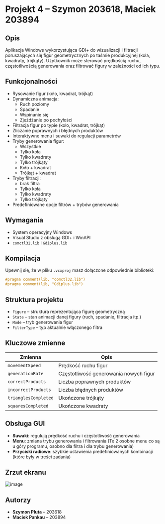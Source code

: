 
# Projekt 4 – Szymon 203618, Maciek 203894

## Opis
Aplikacja Windows wykorzystująca GDI+ do wizualizacji i filtracji poruszających się figur geometrycznych po taśmie produkcyjnej (koła, kwadraty, trójkąty). Użytkownik może sterować prędkością ruchu, częstotliwością generowania oraz filtrować figury w zależności od ich typu.

## Funkcjonalności

- Rysowanie figur (koło, kwadrat, trójkąt)
- Dynamiczna animacja:
  - Ruch poziomy
  - Spadanie
  - Wspinanie się 
  - Zjeżdżanie po pochyłości
- Filtracja figur po typie (koło, kwadrat, trójkąt)
- Zliczanie poprawnych i błędnych produktów
- Interaktywne menu i suwaki do regulacji parametrów
- Tryby generowania figur:
  - Wszystkie
  - Tylko koła
  - Tylko kwadraty
  - Tylko trójkąty
  - Koło + kwadrat
  - Trójkąt + kwadrat
- Tryby filtracji:
  - brak filtra
  - Tylko koła
  - Tylko kwadraty
  - Tylko trójkąty
- Predefiniowane opcje filtrów + trybów generowania

## Wymagania

- System operacyjny Windows
- Visual Studio z obsługą GDI+ i WinAPI
- `comctl32.lib` i `Gdiplus.lib`

## Kompilacja

Upewnij się, że w pliku `.vcxproj` masz dołączone odpowiednie biblioteki:

```cpp
#pragma comment(lib, "comctl32.lib")
#pragma comment(lib, "Gdiplus.lib")
```

## Struktura projektu

- `Figure` – struktura reprezentująca figurę geometryczną
- `State` – stan animacji danej figury (ruch, spadanie, filtracja itp.)
- `Mode` – tryb generowania figur
- `FilterType` – typ aktualnie włączonego filtra

## Kluczowe zmienne

| Zmienna               | Opis                                      |
|-----------------------|-------------------------------------------|
| `movementSpeed`       | Prędkość ruchu figur                      |
| `generationRate`      | Częstotliwość generowania nowych figur    |
| `correctProducts`     | Liczba poprawnych produktów               |
| `incorrectProducts`   | Liczba błędnych produktów                 |
| `trianglesCompleted`  | Ukończone trójkąty                        |
| `squaresCompleted`    | Ukończone kwadraty                        |

## Obsługa GUI

- **Suwaki**: regulują prędkość ruchu i częstotliwość generowania
- **Menu**: zmiana trybu generowania i filtrowania (Te 2 osobne menu co są u góry programu, osobno dla filtra i dla trybu generowania)
- **Przyciski radiowe**: szybkie ustawienia predefiniowanych kombinacji (które były w treści zadania)
## Zrzut ekranu

![image](https://github.com/user-attachments/assets/b5879fdc-e20c-413c-a515-9e0fd3a77eee)

## Autorzy

- **Szymon Pluta** – 203618  
- **Maciek Pankau** – 203894
